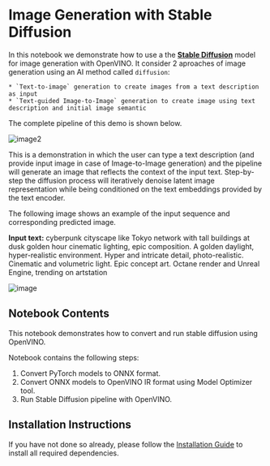 # Image Generation with Stable Diffusion


In this notebook we demonstrate how to use a the **[Stable Diffusion](https://huggingface.co/CompVis/stable-diffusion)** model for image generation with OpenVINO.
It consider 2 aproaches of image generation using an AI method called `diffusion`:

    * `Text-to-image` generation to create images from a text description as input
    * `Text-guided Image-to-Image` generation to create image using text description and initial image semantic


The complete pipeline of this demo is shown below.

![image2](https://user-images.githubusercontent.com/29454499/216378932-7a9be39f-cc86-43e4-b072-66372a35d6bd.png)

This is a demonstration in which the user can type a text description (and provide input image in case of Image-to-Image generation) and the pipeline will generate an image that reflects the context of the input text.
Step-by-step the diffusion process will iteratively denoise latent image representation while being conditioned on the text embeddings provided by the text encoder.

The following image shows an example of the input sequence and corresponding predicted image.

**Input text:** cyberpunk cityscape like Tokyo network  with tall buildings at dusk golden hour  cinematic lighting, epic composition. A golden daylight, hyper-realistic environment. Hyper and intricate detail, photo-realistic. Cinematic and volumetric light. Epic concept art. Octane render and Unreal Engine, trending on artstation

![image](https://user-images.githubusercontent.com/29454499/216524089-ed671fc7-a78b-42bf-aa96-9f7c791a9419.png)

## Notebook Contents

This notebook demonstrates how to convert and run stable diffusion using OpenVINO.

Notebook contains the following steps:
1. Convert PyTorch models to ONNX format.
2. Convert ONNX models to OpenVINO IR format using Model Optimizer tool.
3. Run Stable Diffusion pipeline with OpenVINO.

## Installation Instructions

If you have not done so already, please follow the [Installation Guide](https://github.com/openvinotoolkit/openvino_notebooks/blob/main/README.md) to install all required dependencies.
